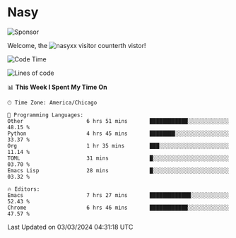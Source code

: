 # Nasy

<!--
<p align="center">
<img height="200" src="https://github-readme-stats.vercel.app/api?username=nasyxx&count_private=true&show_icons=true&theme=dracula&include_all_commits=true"/>
<img height="200" src="https://github-readme-stats.vercel.app/api/top-langs/?username=nasyxx&theme=dracula&hide=html,jupyter+notebook&count_private=true&show_icons=true"/>
</p>

  
----------------
-->

![Sponsor](https://img.shields.io/static/v1.svg?label=Sponsor&message=%E2%9D%A4&logo=GitHub&style=flat&color=pink)
 
Welcome, the ![nasyxx visitor counter](https://count.getloli.com/get/@nasyxx?theme=rule34)th vistor!
 
<!--START_SECTION:waka-->
![Code Time](http://img.shields.io/badge/Code%20Time-4%2C324%20hrs%2030%20mins-blue)

![Lines of code](https://img.shields.io/badge/From%20Hello%20World%20I%27ve%20Written-6.3%20million%20lines%20of%20code-blue)

📊 **This Week I Spent My Time On** 

```text
🕑︎ Time Zone: America/Chicago

💬 Programming Languages: 
Other                    6 hrs 51 mins       ████████████░░░░░░░░░░░░░   48.15 % 
Python                   4 hrs 45 mins       ████████░░░░░░░░░░░░░░░░░   33.37 % 
Org                      1 hr 35 mins        ███░░░░░░░░░░░░░░░░░░░░░░   11.14 % 
TOML                     31 mins             █░░░░░░░░░░░░░░░░░░░░░░░░   03.70 % 
Emacs Lisp               28 mins             █░░░░░░░░░░░░░░░░░░░░░░░░   03.32 % 

🔥 Editors: 
Emacs                    7 hrs 27 mins       █████████████░░░░░░░░░░░░   52.43 % 
Chrome                   6 hrs 46 mins       ████████████░░░░░░░░░░░░░   47.57 % 
```


 Last Updated on 03/03/2024 04:31:18 UTC
<!--END_SECTION:waka-->

<!-- ![visitors](https://visitor-badge.laobi.icu/badge?page_id=nasyxx.nasyxx) -->
